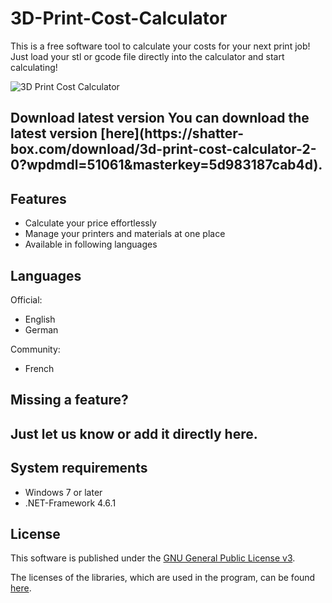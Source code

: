 # 3D-Print-Cost-Calculator
This is a free software tool to calculate your costs for your next print job! 
Just load your stl or gcode file directly into the calculator and start calculating!

<img alt="3D Print Cost Calculator" src="https://andreas-reitberger.de/wp-content/uploads/2019/11/3dpcc_en_calc_result_view.png"/>

<h2>Download latest version</2>
You can download the latest version [here](https://shatter-box.com/download/3d-print-cost-calculator-2-0?wpdmdl=51061&masterkey=5d983187cab4d).

<h2>Features</h2>

- Calculate your price effortlessly
- Manage your printers and materials at one place
- Available in following languages

<h2>Languages</h2>

Official:
- English
- German

Community:
- French

<h2>Missing a feature?<h2>
  Just let us know or add it directly here.

<h2>System requirements</h2>

- Windows 7 or later
- .NET-Framework 4.6.1

<h2>License</h2>

This software is published under the [GNU General Public License v3](https://github.com/AndreasReitberger/3D-Print-Cost-Calculator/blob/master/LICENSE).

The licenses of the libraries, which are used in the program, can be found [here](https://github.com/AndreasReitberger/3D-Print-Cost-Calculator/tree/master/Source/WpfFramework/Licenses).
